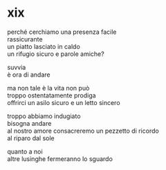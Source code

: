 # xix

perché cerchiamo una presenza facile  
rassicurante  
un piatto lasciato in caldo  
un rifugio sicuro e parole amiche?

suvvia  
è ora di andare

ma non tale è la vita non può  
troppo ostentatamente prodiga  
offrirci un asilo sicuro e un letto sincero

troppo abbiamo indugiato  
bisogna andare  
al nostro amore consacreremo un pezzetto di ricordo  
al riparo dal sole

quanto a noi  
altre lusinghe fermeranno lo sguardo

